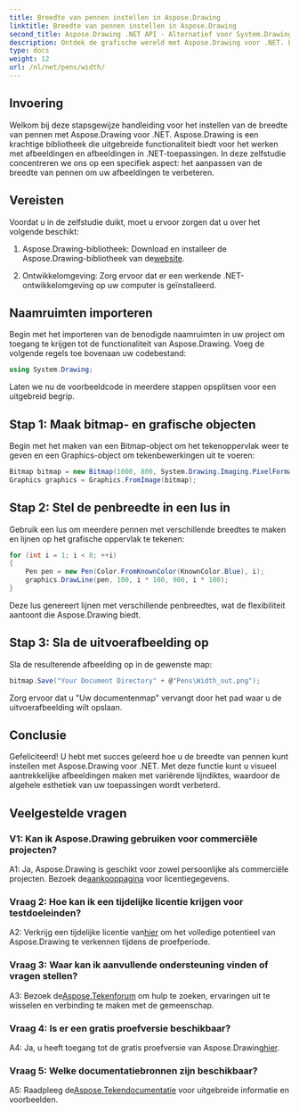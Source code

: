 ```yaml
---
title: Breedte van pennen instellen in Aspose.Drawing
linktitle: Breedte van pennen instellen in Aspose.Drawing
second_title: Aspose.Drawing .NET API - Alternatief voor System.Drawing.Common
description: Ontdek de grafische wereld met Aspose.Drawing voor .NET. Leer hoe u de penbreedte dynamisch instelt voor verbluffende beelden. Ga aan de slag met onze stapsgewijze handleiding.
type: docs
weight: 12
url: /nl/net/pens/width/
---
```

## Invoering

Welkom bij deze stapsgewijze handleiding voor het instellen van de breedte van pennen met Aspose.Drawing voor .NET. Aspose.Drawing is een krachtige bibliotheek die uitgebreide functionaliteit biedt voor het werken met afbeeldingen en afbeeldingen in .NET-toepassingen. In deze zelfstudie concentreren we ons op een specifiek aspect: het aanpassen van de breedte van pennen om uw afbeeldingen te verbeteren.

## Vereisten

Voordat u in de zelfstudie duikt, moet u ervoor zorgen dat u over het volgende beschikt:

1.  Aspose.Drawing-bibliotheek: Download en installeer de Aspose.Drawing-bibliotheek van de[website](https://releases.aspose.com/drawing/net/).

2. Ontwikkelomgeving: Zorg ervoor dat er een werkende .NET-ontwikkelomgeving op uw computer is geïnstalleerd.

## Naamruimten importeren

Begin met het importeren van de benodigde naamruimten in uw project om toegang te krijgen tot de functionaliteit van Aspose.Drawing. Voeg de volgende regels toe bovenaan uw codebestand:

```csharp
using System.Drawing;
```

Laten we nu de voorbeeldcode in meerdere stappen opsplitsen voor een uitgebreid begrip.

## Stap 1: Maak bitmap- en grafische objecten

Begin met het maken van een Bitmap-object om het tekenoppervlak weer te geven en een Graphics-object om tekenbewerkingen uit te voeren:

```csharp
Bitmap bitmap = new Bitmap(1000, 800, System.Drawing.Imaging.PixelFormat.Format32bppPArgb);
Graphics graphics = Graphics.FromImage(bitmap);
```

## Stap 2: Stel de penbreedte in een lus in

Gebruik een lus om meerdere pennen met verschillende breedtes te maken en lijnen op het grafische oppervlak te tekenen:

```csharp
for (int i = 1; i < 8; ++i)
{
    Pen pen = new Pen(Color.FromKnownColor(KnownColor.Blue), i);
    graphics.DrawLine(pen, 100, i * 100, 900, i * 100);
}
```

Deze lus genereert lijnen met verschillende penbreedtes, wat de flexibiliteit aantoont die Aspose.Drawing biedt.

## Stap 3: Sla de uitvoerafbeelding op

Sla de resulterende afbeelding op in de gewenste map:

```csharp
bitmap.Save("Your Document Directory" + @"Pens\Width_out.png");
```

Zorg ervoor dat u "Uw documentenmap" vervangt door het pad waar u de uitvoerafbeelding wilt opslaan.

## Conclusie

Gefeliciteerd! U hebt met succes geleerd hoe u de breedte van pennen kunt instellen met Aspose.Drawing voor .NET. Met deze functie kunt u visueel aantrekkelijke afbeeldingen maken met variërende lijndiktes, waardoor de algehele esthetiek van uw toepassingen wordt verbeterd.

## Veelgestelde vragen

### V1: Kan ik Aspose.Drawing gebruiken voor commerciële projecten?

 A1: Ja, Aspose.Drawing is geschikt voor zowel persoonlijke als commerciële projecten. Bezoek de[aankooppagina](https://purchase.aspose.com/buy) voor licentiegegevens.

### Vraag 2: Hoe kan ik een tijdelijke licentie krijgen voor testdoeleinden?

 A2: Verkrijg een tijdelijke licentie van[hier](https://purchase.aspose.com/temporary-license/) om het volledige potentieel van Aspose.Drawing te verkennen tijdens de proefperiode.

### Vraag 3: Waar kan ik aanvullende ondersteuning vinden of vragen stellen?

 A3: Bezoek de[Aspose.Tekenforum](https://forum.aspose.com/c/diagram/17) om hulp te zoeken, ervaringen uit te wisselen en verbinding te maken met de gemeenschap.

### Vraag 4: Is er een gratis proefversie beschikbaar?

 A4: Ja, u heeft toegang tot de gratis proefversie van Aspose.Drawing[hier](https://releases.aspose.com/).

### Vraag 5: Welke documentatiebronnen zijn beschikbaar?

 A5: Raadpleeg de[Aspose.Tekendocumentatie](https://reference.aspose.com/drawing/net/) voor uitgebreide informatie en voorbeelden.